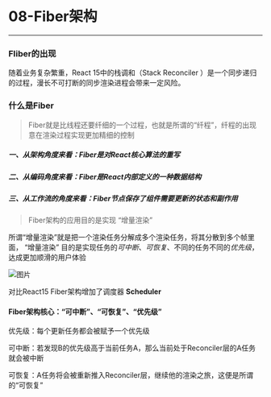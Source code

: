 # 08-Fiber架构
---
### FIiber的出现
随着业务复杂繁重，React 15中的栈调和（Stack Reconciler ）是一个同步递归的过程，漫长不可打断的同步渲染进程会带来一定风险。
### 什么是Fiber
> Fiber就是比线程还要纤细的一个过程，也就是所谓的“纤程”，纤程的出现意在渲染过程实现更加精细的控制

##### 一、从架构角度来看：Fiber是对React核心算法的重写
##### 二、从编码角度来看：Fiber是React内部定义的一种数据结构
##### 三、从工作流的角度来看：Fiber节点保存了组件需要更新的状态和副作用
> Fiber架构的应用目的是实现 “增量渲染”

所谓“增量渲染”就是把一个渲染任务分解成多个渲染任务，将其分散到多个帧里面，
“增量渲染” 目的是实现任务的*可中断*、*可恢复*、不同的任务不同的*优先级*，达成更加顺滑的用户体验

![图片](/blog/ReactNote08.png)

对比React15 Fiber架构增加了调度器 **Scheduler** 
#### Fiber架构核心：“可中断”、“可恢复”、“优先级”

优先级：每个更新任务都会被赋予一个优先级  

可中断：若发现B的优先级高于当前任务A，那么当前处于Reconciler层的A任务就会被中断

可恢复：A任务将会被重新推入Reconciler层，继续他的渲染之旅，这便是所谓的“可恢复”
